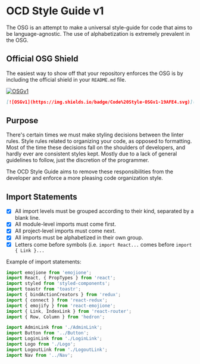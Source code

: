 # OCD Style Guide v1
The OSG is an attempt to make a universal style-guide for code that aims to be language-agnostic. The use of alphabetization is extremely prevalent in the OSG.

## Official OSG Shield

The easiest way to show off that your repository enforces the OSG is by including the official shield in your `README.md` file.

[![OSGv1](https://img.shields.io/badge/Code%20Style-OSGv1-19AFE4.svg)](https://github.com/JSBros/OSG#readme)

```markdown
[![OSGv1](https://img.shields.io/badge/Code%20Style-OSGv1-19AFE4.svg)](https://github.com/JSBros/OSG#readme)
```

## Purpose
There's certain times we must make styling decisions between the linter rules. Style rules related to organizing your code, as opposed to formatting. Most of the time these decisions fall on the shoulders of developers, and hardly ever are consistent styles kept. Mostly due to a lack of general guidelines to follow, just the discretion of the programmer.

The OCD Style Guide aims to remove these responsibilities from the developer and enforce a more pleasing code organization style.

## Import Statements
* [x] All import levels must be grouped according to their kind, separated by a blank line.
* [x] All module-level imports must come first.
* [x] All project-level imports must come next.
* [x] All imports must be alphabetized in their own group.
* [x] Letters come before symbols (i.e. `import React...` comes before `import { Link }...`

Example of import statements:
```jsx
import emojione from 'emojione';
import React, { PropTypes } from 'react';
import styled from 'styled-components';
import toastr from 'toastr';
import { bindActionCreators } from 'redux';
import { connect } from 'react-redux';
import { emojify } from 'react-emojione';
import { Link, IndexLink } from 'react-router';
import { Row, Column } from 'hedron';

import AdminLink from './AdminLink';
import Button from '../Button';
import LoginLink from './LoginLink';
import Logo from './Logo';
import LogoutLink from './LogoutLink';
import Nav from '../Nav';
```
